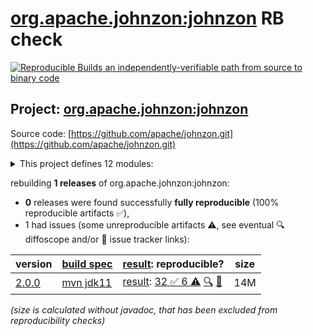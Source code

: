 [org.apache.johnzon:johnzon](https://central.sonatype.com/artifact/org.apache.johnzon/johnzon/versions) RB check
=======

[![Reproducible Builds](https://reproducible-builds.org/images/logos/rb.svg) an independently-verifiable path from source to binary code](https://reproducible-builds.org/)

## Project: [org.apache.johnzon:johnzon](https://central.sonatype.com/artifact/org.apache.johnzon/johnzon/versions)

Source code: [https://github.com/apache/johnzon.git](https://github.com/apache/johnzon.git)

<details><summary>This project defines 12 modules:</summary>

* [org.apache.johnzon:apache-johnzon](https://central.sonatype.com/artifact/org.apache.johnzon/apache-johnzon/2.0.0)
* [org.apache.johnzon:johnzon](https://central.sonatype.com/artifact/org.apache.johnzon/johnzon/2.0.0)
* [org.apache.johnzon:johnzon-core](https://central.sonatype.com/artifact/org.apache.johnzon/johnzon-core/2.0.0)
* [org.apache.johnzon:johnzon-jaxrs](https://central.sonatype.com/artifact/org.apache.johnzon/johnzon-jaxrs/2.0.0)
* [org.apache.johnzon:johnzon-jsonb](https://central.sonatype.com/artifact/org.apache.johnzon/johnzon-jsonb/2.0.0)
* [org.apache.johnzon:johnzon-jsonb-extras](https://central.sonatype.com/artifact/org.apache.johnzon/johnzon-jsonb-extras/2.0.0)
* [org.apache.johnzon:johnzon-jsonlogic](https://central.sonatype.com/artifact/org.apache.johnzon/johnzon-jsonlogic/2.0.0)
* [org.apache.johnzon:johnzon-jsonschema](https://central.sonatype.com/artifact/org.apache.johnzon/johnzon-jsonschema/2.0.0)
* [org.apache.johnzon:johnzon-mapper](https://central.sonatype.com/artifact/org.apache.johnzon/johnzon-mapper/2.0.0)
* [org.apache.johnzon:johnzon-maven-plugin](https://central.sonatype.com/artifact/org.apache.johnzon/johnzon-maven-plugin/2.0.0)
* [org.apache.johnzon:johnzon-osgi](https://central.sonatype.com/artifact/org.apache.johnzon/johnzon-osgi/2.0.0)
* [org.apache.johnzon:johnzon-websocket](https://central.sonatype.com/artifact/org.apache.johnzon/johnzon-websocket/2.0.0)
</details>

rebuilding **1 releases** of org.apache.johnzon:johnzon:
- **0** releases were found successfully **fully reproducible** (100% reproducible artifacts :white_check_mark:),
- 1 had issues (some unreproducible artifacts :warning:, see eventual :mag: diffoscope and/or :memo: issue tracker links):

| version | [build spec](/BUILDSPEC.md) | [result](https://reproducible-builds.org/docs/jvm/): reproducible? | size |
| -- | --------- | ------ | -- |
| [2.0.0](https://central.sonatype.com/artifact/org.apache.johnzon/johnzon/2.0.0/pom) | [mvn jdk11](johnzon-2.0.0.buildspec) | [result](johnzon-2.0.0.buildinfo): [32 :white_check_mark:  6 :warning:](johnzon-2.0.0.buildcompare) [:mag:](johnzon-2.0.0.diffoscope) [:memo:](https://github.com/apache/johnzon/pull/114) | 14M |

<i>(size is calculated without javadoc, that has been excluded from reproducibility checks)</i>
